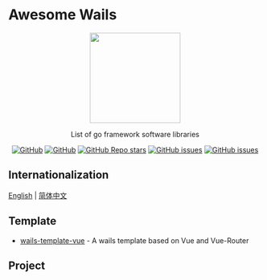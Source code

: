 # Awesome Wails

<p align="center">
   <img src="/img/logo.png" width="180" height="180"/><br/>
</p>
<p align="center">
List of go framework software libraries
</p>
<p align="center">
  <a href="https://github.com/misitebao/awesome-wails/blob/main/LICENSE"><img alt="GitHub" src="https://img.shields.io/github/license/misitebao/awesome-wails?style=flat-square"/></a>
  <a href="https://github.com/misitebao/standard-repository"><img alt="GitHub" src="https://img.shields.io/badge/Readme--Style-standard--repository-brightgreen?style=flat-square&color=f83500"/></a>
  <a href="https://github.com/misitebao/awesome-wails"><img alt="GitHub Repo stars" src="https://img.shields.io/github/stars/misitebao/awesome-wails?style=flat-square"/></a>
  <a href="https://github.com/misitebao/awesome-wails/issues"><img alt="GitHub issues" src="https://img.shields.io/github/issues/misitebao/awesome-wails?style=flat-square"/></a>
  <a href="https://github.com/misitebao/awesome-wails/pulls"><img alt="GitHub issues" src=" https://img.shields.io/github/issues-pr/misitebao/awesome-wails?style=flat-square"/></a>
</p>

## Internationalization

[English](README.md) | [简体中文](README.zh-Hans.md)

## Template

- [wails-template-vue](https://github.com/misitebao/wails-template-vue) - A wails template based on Vue and Vue-Router

## Project
